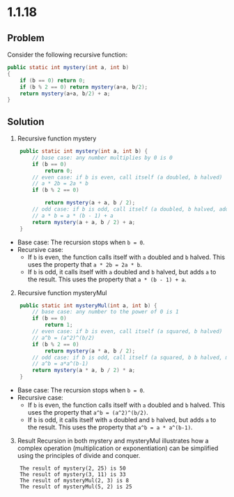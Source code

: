 # 1.1.18

## Problem

Consider the following recursive function:

```java
public static int mystery(int a, int b)
{
    if (b == 0) return 0;
    if (b % 2 == 0) return mystery(a+a, b/2);
    return mystery(a+a, b/2) + a;
}
```

## Solution

1. Recursive function mystery

```java
    public static int mystery(int a, int b) {
        // base case: any number multiplies by 0 is 0
        if (b == 0)
            return 0;
        // even case: if b is even, call itself (a doubled, b halved)
        // a * 2b = 2a * b
        if (b % 2 == 0)

            return mystery(a + a, b / 2);
        // odd case: if b is odd, call itself (a doubled, b halved, add a)
        // a * b = a * (b - 1) + a
        return mystery(a + a, b / 2) + a;
    }

```

- Base case: The recursion stops when `b = 0`.
- Recursive case:
  - If `b` is even, the function calls itself with `a` doubled and `b` halved. This uses the property that `a * 2b = 2a * b`.
  - If `b` is odd, it calls itself with `a` doubled and `b` halved, but adds `a` to the result. This uses the property that `a * (b - 1) + a`.

2. Recursive function mysteryMul

```java
    public static int mysteryMul(int a, int b) {
        // base case: any number to the power of 0 is 1
        if (b == 0)
            return 1;
        // even case: if b is even, call itself (a squared, b halved)
        // a^b = (a^2)^(b/2)
        if (b % 2 == 0)
            return mystery(a * a, b / 2);
        // odd case: if b is odd, call itself (a squared, b b halved, multiplies a)
        // a^b = a*a^(b-1)
        return mystery(a * a, b / 2) * a;
    }
```

- Base case: The recursion stops when `b = 0`.
- Recursive case:
  - If `b` is even, the function calls itself with `a` doubled and `b` halved. This uses the property that `a^b = (a^2)^(b/2)`.
  - If `b` is odd, it calls itself with `a` doubled and `b` halved, but adds `a` to the result. This uses the property that `a^b = a * a^(b-1)`.

3. Result
   Recursion in both mystery and mysteryMul illustrates how a complex operation (multiplication or exponentiation) can be simplified using the principles of divide and conquer.

```
    The result of mystery(2, 25) is 50
    The result of mystery(3, 11) is 33
    The result of mysteryMul(2, 3) is 8
    The result of mysteryMul(5, 2) is 25
```
